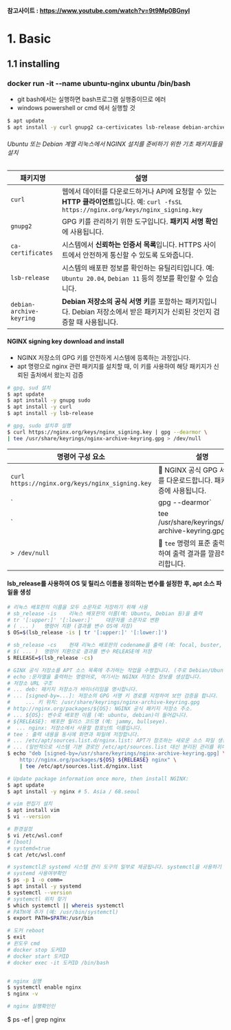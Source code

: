 #### 참고사이트 : https://www.youtube.com/watch?v=9t9Mp0BGnyI
# 1. Basic
## 1.1 installing
### docker run -it --name ubuntu-nginx ubuntu /bin/bash
* git bash에서는 실행하면 bash프로그램 실행중이므로 에러
* windows powershell or cmd 에서 실행할 것

```bash
$ apt update
$ apt install -y curl gnupg2 ca-certivicates lsb-release debian-archive-keyring
```
###### Ubuntu 또는 Debian 계열 리눅스에서 NGINX 설치를 준비하기 위한 기초 패키지들을 설치
| 패키지명                 | 설명 |
|--------------------------|------|
| `curl`                   | 웹에서 데이터를 다운로드하거나 API에 요청할 수 있는 **HTTP 클라이언트**입니다. 예: `curl -fsSL https://nginx.org/keys/nginx_signing.key` |
| `gnupg2`                 | GPG 키를 관리하기 위한 도구입니다. **패키지 서명 확인**에 사용됩니다. |
| `ca-certificates`        | 시스템에서 **신뢰하는 인증서 목록**입니다. HTTPS 사이트에서 안전하게 통신할 수 있도록 도와줍니다. |
| `lsb-release`            | 시스템의 배포판 정보를 확인하는 유틸리티입니다. 예: `Ubuntu 20.04`, `Debian 11` 등의 정보를 확인할 수 있습니다. |
| `debian-archive-keyring`| **Debian 저장소의 공식 서명 키**를 포함하는 패키지입니다. Debian 저장소에서 받은 패키지가 신뢰된 것인지 검증할 때 사용됩니다. |

#### NGINX signing key download and install
* NGINX 저장소의 GPG 키를 안전하게 시스템에 등록하는 과정입니다.
* apt 명령으로 nginx 관련 패키지를 설치할 때, 이 키를 사용하여 해당 패키지가 신뢰된 출처에서 왔는지 검증

```bash
# gpg, sud 설치
$ apt update
$ apt install -y gnupg sudo
$ apt install -y curl
$ apt install -y lsb-release

# gpg, sudo 설치후 실행
$ curl https://nginx.org/keys/nginx_signing.key | gpg --dearmor \
| tee /usr/share/keyrings/nginx-archive-keyring.gpg > /dev/null

```

| 명령어 구성 요소 | 설명 |
|------------------|------|
| `curl https://nginx.org/keys/nginx_signing.key` | 📡 NGINX 공식 GPG 서명 키를 다운로드합니다. 패키지 검증에 사용됩니다. |
| `| gpg --dearmor` | 🔐 ASCII 형식의 GPG 키를 바이너리 형식(GPG 형식)으로 변환합니다. APT가 인식 가능하게 만듭니다. |
| `| tee /usr/share/keyrings/nginx-archive-keyring.gpg` | 💾 변환된 키를 `/usr/share/keyrings/nginx-archive-keyring.gpg`에 저장합니다. APT에서 사용할 키링입니다. |
| `> /dev/null` | 🙈 `tee` 명령의 표준 출력을 무시하여 출력 결과를 깔끔하게 처리합니다. |

#### lsb_release를 사용하여 OS 및 릴리스 이름을 정의하는 변수를 설정한 후, apt 소스 파일을 생성

```bash
# 리눅스 배포판의 이름을 모두 소문자로 저장하기 위해 사용
# sb_release -is	리눅스 배포판의 이름(예: Ubuntu, Debian 등)을 출력
# tr '[:upper:]' '[:lower:]'	대문자를 소문자로 변환
# ( ... )	명령어 치환 (결과를 변수 OS에 저장)
$ OS=$(lsb_release -is | tr '[:upper:]' '[:lower:]')

# sb_release -cs	현재 리눅스 배포판의 codename을 출력 (예: focal, buster, bullseye 등)
# $( ... )	명령어 치환으로 결과를 변수 RELEASE에 저장
$ RELEASE=$(lsb_release -cs)

# GINX 공식 저장소를 APT 소스 목록에 추가하는 작업을 수행합니다. (주로 Debian/Ubuntu 계열에서 사용)
# echo :문자열을 출력하는 명령어로, 여기서는 NGINX 저장소 정보를 생성합니다.
# 저장소 URL 구조
# ... deb: 패키지 저장소가 바이너리임을 명시합니다.
# ... [signed-by=...]: 저장소의 GPG 서명 키 경로를 지정하여 보안 검증을 합니다.
#     ... 키 위치: /usr/share/keyrings/nginx-archive-keyring.gpg
# http://nginx.org/packages/${OS}: NGINX 공식 패키지 저장소 주소.
# ... ${OS}: 변수로 배포판 이름 (예: ubuntu, debian)이 들어갑니다.
# ${RELEASE}: 배포판 릴리스 코드명 (예: jammy, bullseye).
#  ... nginx: 저장소에서 사용할 컴포넌트 이름입니다.
# tee : 출력 내용을 동시에 화면과 파일에 저장합니다.
# ... /etc/apt/sources.list.d/nginx.list: APT가 참조하는 새로운 소스 파일 생성.
# ... (일반적으로 시스템 기본 경로인 /etc/apt/sources.list 대신 분리된 관리를 위해 사용)
$ echo "deb [signed-by=/usr/share/keyrings/nginx-archive-keyring.gpg] \
    http://nginx.org/packages/${OS} ${RELEASE} nginx" \
    | tee /etc/apt/sources.list.d/nginx.list

# Update package information once more, then install NGINX:
$ apt update
$ apt install -y nginx # 5. Asia / 68.seoul

# vim 편집기 설치
$ apt install vim
$ vi --version

# 환경설정
$ vi /etc/wsl.conf
# [boot]
# systemd=true
$ cat /etc/wsl.conf

# systemctl은 systemd 시스템 관리 도구의 일부로 제공됩니다. systemctl을 사용하기 위해서는 먼저 systemd를 설치해야 한다.
# systemd 사용여부확인
$ ps -p 1 -o comm=       
$ apt install -y systemd
$ systemctl --version
# systemctl 위치 찾기
$ which systemctl || whereis systemctl
# PATH에 추가 (예: /usr/bin/systemctl)
$ export PATH=$PATH:/usr/bin

# 도커 reboot
$ exit
# 윈도우 cmd
# docker stop 도커ID
# docker start 도커ID
# docker exec -it 도커ID /bin/bash


# nginx 실행
$ systemctl enable nginx
$ nginx -v

# nginx 실행확인인
```
$ ps -ef | grep nginx